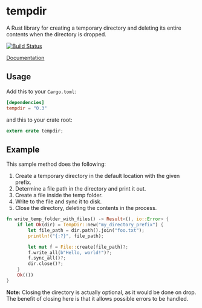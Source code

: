 tempdir
=======

A Rust library for creating a temporary directory and deleting its entire
contents when the directory is dropped.

[![Build Status](https://travis-ci.org/rust-lang-nursery/tempdir.svg?branch=master)](https://travis-ci.org/rust-lang-nursery/tempdir)

[Documentation](https://doc.rust-lang.org/tempdir)

## Usage

Add this to your `Cargo.toml`:

```toml
[dependencies]
tempdir = "0.3"
```

and this to your crate root:

```rust
extern crate tempdir;
```

## Example

This sample method does the following:

1. Create a temporary directory in the default location with the given prefix.
2. Determine a file path in the directory and print it out.
3. Create a file inside the temp folder.
4. Write to the file and sync it to disk.
5. Close the directory, deleting the contents in the process.

```rust
fn write_temp_folder_with_files() -> Result<(), io::Error> {
    if let Ok(dir) = TempDir::new("my_directory_prefix") {
        let file_path = dir.path().join("foo.txt");
        println!("{:?}", file_path);

        let mut f = File::create(file_path)?;
        f.write_all(b"Hello, world!")?;
        f.sync_all()?;
        dir.close()?;
    }
    Ok(())
}
```

**Note:** Closing the directory is actually optional, as it would be done on
drop. The benefit of closing here is that it allows possible errors to be
handled.
